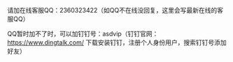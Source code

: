 请加在线客服QQ：2360323422（如QQ不在线没回复，这里会写最新在线的客服QQ）

QQ暂时加不了时，可以加钉钉号：asdvip（钉钉官网：https://www.dingtalk.com/ 下载安装钉钉，注册个人身份用户，搜索钉钉号添加好友）

